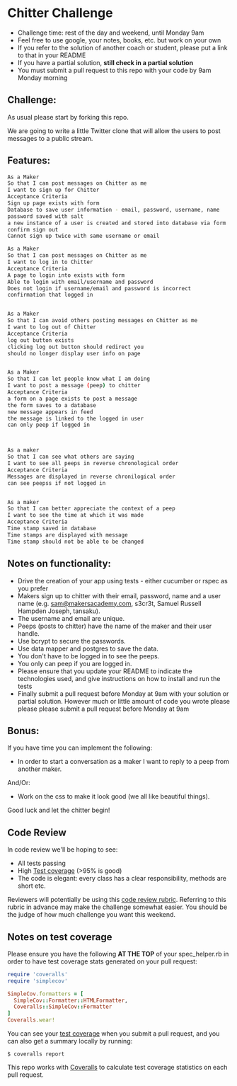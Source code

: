 Chitter Challenge
=================

* Challenge time: rest of the day and weekend, until Monday 9am
* Feel free to use google, your notes, books, etc. but work on your own
* If you refer to the solution of another coach or student, please put a link to that in your README
* If you have a partial solution, **still check in a partial solution**
* You must submit a pull request to this repo with your code by 9am Monday morning

Challenge:
-------

As usual please start by forking this repo.

We are going to write a little Twitter clone that will allow the users to post messages to a public stream.

Features:
-------

```sh
As a Maker
So that I can post messages on Chitter as me
I want to sign up for Chitter
Acceptance Criteria
Sign up page exists with form
Database to save user information - email, password, username, name
password saved with salt
a new instance of a user is created and stored into database via form
confirm sign out
Cannot sign up twice with same username or email

As a Maker
So that I can post messages on Chitter as me
I want to log in to Chitter
Acceptance Criteria
A page to login into exists with form
Able to login with email/username and password
Does not login if username/email and password is incorrect
confirmation that logged in


As a Maker
So that I can avoid others posting messages on Chitter as me
I want to log out of Chitter
Acceptance Criteria
log out button exists
clicking log out button should redirect you
should no longer display user info on page


As a Maker
So that I can let people know what I am doing  
I want to post a message (peep) to chitter
Acceptance Criteria
a form on a page exists to post a message
the form saves to a database
new message appears in feed
the message is linked to the logged in user
can only peep if logged in



As a maker
So that I can see what others are saying  
I want to see all peeps in reverse chronological order
Acceptance Criteria
Messages are displayed in reverse chronilogical order
can see peepss if not logged in


As a maker
So that I can better appreciate the context of a peep
I want to see the time at which it was made
Acceptance Criteria
Time stamp saved in database
Time stamps are displayed with message
Time stamp should not be able to be changed 


```

Notes on functionality:
------

* Drive the creation of your app using tests - either cucumber or rspec as you prefer
* Makers sign up to chitter with their email, password, name and a user name (e.g. sam@makersacademy.com, s3cr3t, Samuel Russell Hampden Joseph, tansaku).
* The username and email are unique.
* Peeps (posts to chitter) have the name of the maker and their user handle.
* Use bcrypt to secure the passwords.
* Use data mapper and postgres to save the data.
* You don't have to be logged in to see the peeps.
* You only can peep if you are logged in.
* Please ensure that you update your README to indicate the technologies used, and give instructions on how to install and run the tests
* Finally submit a pull request before Monday at 9am with your solution or partial solution.  However much or little amount of code you wrote please please please submit a pull request before Monday at 9am

Bonus:
-----

If you have time you can implement the following:

* In order to start a conversation as a maker I want to reply to a peep from another maker.

And/Or:

* Work on the css to make it look good (we all like beautiful things).

Good luck and let the chitter begin!

Code Review
-----------

In code review we'll be hoping to see:

* All tests passing
* High [Test coverage](https://github.com/makersacademy/course/blob/master/pills/test_coverage.md) (>95% is good)
* The code is elegant: every class has a clear responsibility, methods are short etc. 

Reviewers will potentially be using this [code review rubric](docs/review.md).  Referring to this rubric in advance may make the challenge somewhat easier.  You should be the judge of how much challenge you want this weekend.

Notes on test coverage
----------------------

Please ensure you have the following **AT THE TOP** of your spec_helper.rb in order to have test coverage stats generated
on your pull request:

```ruby
require 'coveralls'
require 'simplecov'

SimpleCov.formatters = [
  SimpleCov::Formatter::HTMLFormatter,
  Coveralls::SimpleCov::Formatter
]
Coveralls.wear! 
```

You can see your [test coverage](https://github.com/makersacademy/course/blob/master/pills/test_coverage.md) when you submit a pull request, and you can also get a summary locally by running:

```
$ coveralls report
```

This repo works with [Coveralls](https://coveralls.io/) to calculate test coverage statistics on each pull request.

